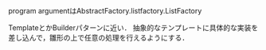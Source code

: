 program argumentはAbstractFactory.listfactory.ListFactory

TemplateとかBuilderパターンに近い．
抽象的なテンプレートに具体的な実装を差し込んで，雛形の上で任意の処理を行えるようにする．